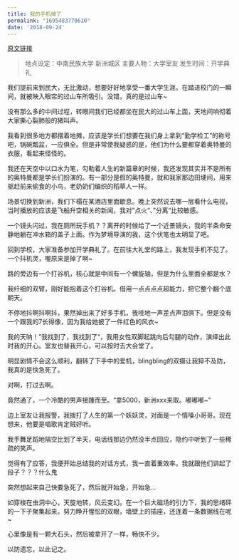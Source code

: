 ```yaml
---
title: 我的手机掉了
permalink: "1695483770610"
date: '2018-09-24'
---
```


[原文链接](https://www.jianshu.com/p/36a8bc4413b3)

> 地点设定：中南民族大学 新洲城区
> 主要人物：大学室友
> 发生时间：开学典礼

我们提前来到民大，无比激动，想要好好地享受一番大学生涯。在踏进校门的一瞬间，就被映入眼帘的过山车所吸引。没错，真的是过山车~

没有那么多的中间过程，转眼间我们已经都坐在民大的过山车上面，天地间响彻着大家撕心裂肺般的猪叫声。

我看到很多地方都摆着地摊，应该是学长们想要在我们身上拿到“勤学检工”的称号吧，锅碗瓢盆，一应俱全。但是非常使我疑惑的是，他们为什么要都穿着奥特曼的衣服，看起来怪怪的。

我还在天空中以口水为笔，勾勒着人生的新篇章的时候，我还发现其实并不是所有的奥特曼都是学长们扮演的。有一部分是假的奥特曼，就和我家那边田埂间，用来驱赶前来偷食的小鸟，老奶奶们编织的稻草人一样。

场景切换到新洲，我们下榻在某酒店里面歇息。晚上突然说去哪一层看什么电视，当时播放的应该是飞船升空相关的新闻，我对”点火“、”分离“比较敏感。

一个镜头闪过，我在厕所玩手机？？离开的时候给了一个近景镜头，我的半条命安静地躺在冲水箱的盖子上面。作为梦境导演的我，这个伏笔也太明显了吧。

回到学校，大家准备参加开学典礼了。在前往大礼堂的路上，我发现手机不见了。一个抖机灵，喔原来是掉了啊~

路的旁边有一个打谷机，核心就是中间有一个螺旋轴，但是为什么里面全都是水？

我纤细的双臂，刚好能抱着这个打谷机。借用一点点点点超能力，把它整个翻个底朝天。

不停地抖啊抖啊抖，果然掉出来了好多手机，我哇地一声差点声泪俱下。但是没有一个跟我的7长得像，因为我给她披了一件红色的风衣~

我的天呐！”我找到了，我找到了“，我用女性双脚起跳向后勾腿的动作，演绎出此时我的开心。室友也替我开心，可以按时去大会堂了。

明显剧情不会这么顺利，翻转了下手中的爱机，blingbling的双摄让我猝不及防，我真的是快急死了。

对啊，打过去啊。

竟然通了，一个冷酷的男声接踵而至。“拿5000，新洲xxx来取。嘟嘟嘟~”

边上室友让我报警，我拨打了人生的第一个妖妖灵，对面是一个情嗓小哥哥。现在想来，他要是唱歌肯定贼好听。

我手舞足蹈地隔空比划了半天，电话线那边仍然没半点回应，隐约中听到了一些稀疏的笑声。

觉得有了应答，我便开始总结我的对话方式，我一直着重效率。我就跟他们讲起了段子？？？什么鬼

突然想起来自己快要急死了，然后就开始急，开始急...

如穿梭在虫洞中心，天旋地转，风云变幻。在一个巨大磁场的引力下，我的思绪砰的一下子聚集起来。努力睁开惺忪的双眼，墙壁上的插座，还连着一条数据线在呢~

心里像是有一颗大石头，然后被拿开了一样，畅快不少。

以防遗忘，以此记之。

